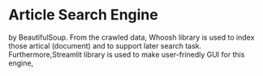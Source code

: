 # Article Search Engine


by BeautifulSoup. From the crawled data, Whoosh library is used to index those artical (document) and to support later search task. Furthermore,Streamlit library is used to make user-frinedly GUI for this engine,